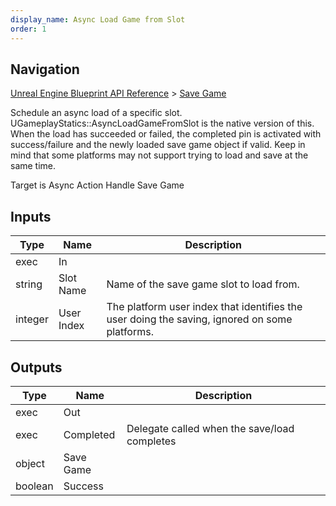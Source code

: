 ```yaml
---
display_name: Async Load Game from Slot
order: 1
---
```

## Navigation

[Unreal Engine Blueprint API Reference](https://dev.epicgames.com/documentation/en-us/unreal-engine/BlueprintAPI) > [Save Game](https://dev.epicgames.com/documentation/en-us/unreal-engine/BlueprintAPI/SaveGame)

Schedule an async load of a specific slot. UGameplayStatics::AsyncLoadGameFromSlot is the native version of this.
When the load has succeeded or failed, the completed pin is activated with success/failure and the newly loaded save game object if valid.
Keep in mind that some platforms may not support trying to load and save at the same time.

Target is Async Action Handle Save Game

## Inputs

| Type | Name | Description |
| --- | --- | --- |
| exec | In |  |
| string | Slot Name | Name of the save game slot to load from. |
| integer | User Index | The platform user index that identifies the user doing the saving, ignored on some platforms. |

## Outputs

| Type | Name | Description |
| --- | --- | --- |
| exec | Out |  |
| exec | Completed | Delegate called when the save/load completes |
| object | Save Game |  |
| boolean | Success |  |
